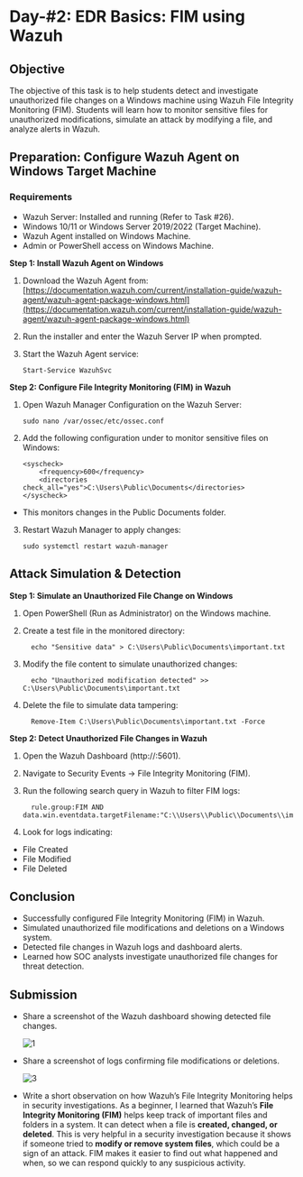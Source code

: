 # Day-#2: EDR Basics: FIM using Wazuh
## Objective
The objective of this task is to help students detect and investigate unauthorized file changes on a Windows machine using Wazuh File Integrity Monitoring (FIM). Students will learn how to monitor sensitive files for unauthorized modifications, simulate an attack by modifying a file, and analyze alerts in Wazuh.

## Preparation: Configure Wazuh Agent on Windows Target Machine
### Requirements

- Wazuh Server: Installed and running (Refer to Task #26).
- Windows 10/11 or Windows Server 2019/2022 (Target Machine).
- Wazuh Agent installed on Windows Machine.
- Admin or PowerShell access on Windows Machine.

**Step 1: Install Wazuh Agent on Windows**
1. Download the Wazuh Agent from:
[https://documentation.wazuh.com/current/installation-guide/wazuh-agent/wazuh-agent-package-windows.html](https://documentation.wazuh.com/current/installation-guide/wazuh-agent/wazuh-agent-package-windows.html)

2. Run the installer and enter the Wazuh Server IP when prompted.
3. Start the Wazuh Agent service:

       Start-Service WazuhSvc

**Step 2: Configure File Integrity Monitoring (FIM) in Wazuh**
1. Open Wazuh Manager Configuration on the Wazuh Server:

       sudo nano /var/ossec/etc/ossec.conf

2. Add the following configuration under to monitor sensitive files on Windows:

       <syscheck>
           <frequency>600</frequency>
           <directories check_all="yes">C:\Users\Public\Documents</directories>
       </syscheck>

- This monitors changes in the Public Documents folder.

3. Restart Wazuh Manager to apply changes:

       sudo systemctl restart wazuh-manager

## Attack Simulation & Detection

**Step 1: Simulate an Unauthorized File Change on Windows**
1. Open PowerShell (Run as Administrator) on the Windows machine.
2. Create a test file in the monitored directory:

         echo "Sensitive data" > C:\Users\Public\Documents\important.txt

3. Modify the file content to simulate unauthorized changes:

         echo "Unauthorized modification detected" >> C:\Users\Public\Documents\important.txt

4. Delete the file to simulate data tampering:

         Remove-Item C:\Users\Public\Documents\important.txt -Force

**Step 2: Detect Unauthorized File Changes in Wazuh**

1. Open the Wazuh Dashboard (http://:5601).
2. Navigate to Security Events → File Integrity Monitoring (FIM).
3. Run the following search query in Wazuh to filter FIM logs:

         rule.group:FIM AND data.win.eventdata.targetFilename:"C:\\Users\\Public\\Documents\\important.txt"

4. Look for logs indicating:

- File Created
- File Modified
- File Deleted

## Conclusion
- Successfully configured File Integrity Monitoring (FIM) in Wazuh.
- Simulated unauthorized file modifications and deletions on a Windows system.
- Detected file changes in Wazuh logs and dashboard alerts.
- Learned how SOC analysts investigate unauthorized file changes for threat detection.

## Submission
- Share a screenshot of the Wazuh dashboard showing detected file changes.

  ![1](https://github.com/user-attachments/assets/28047e13-312c-42f7-b653-dc9c3550c40d)

- Share a screenshot of logs confirming file modifications or deletions.

  ![3](https://github.com/user-attachments/assets/76dad45b-95c1-471d-b46d-a49aa669280f)

- Write a short observation on how Wazuh’s File Integrity Monitoring helps in security investigations.
  As a beginner, I learned that Wazuh’s **File Integrity Monitoring (FIM)** helps keep track of important files and folders in a system. It can detect when a file is **created, changed, or deleted**. This is very helpful in a security investigation because it shows if someone tried to **modify or remove system files**, which could be a sign of an attack. FIM makes it easier to find out what happened and when, so we can respond quickly to any suspicious activity.
